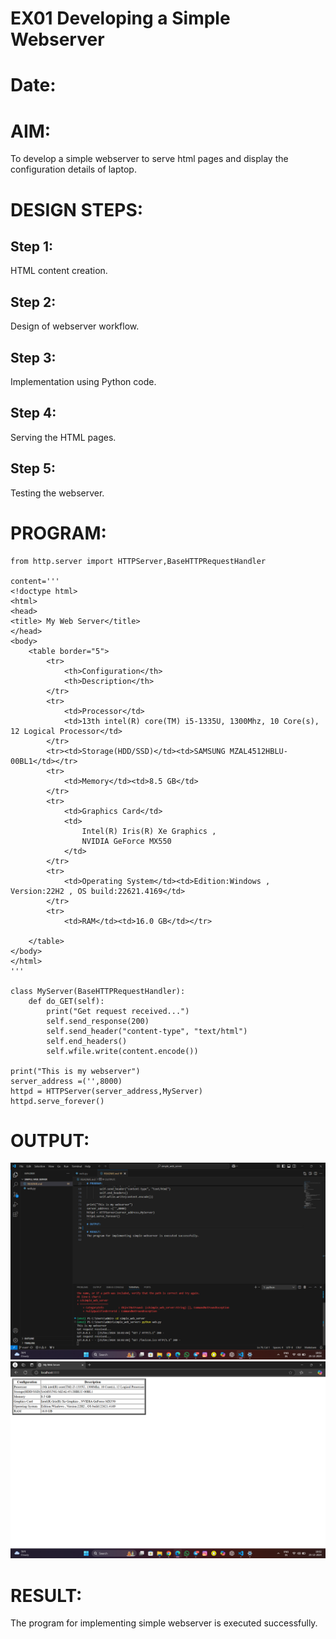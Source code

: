# EX01 Developing a Simple Webserver

# Date:
# AIM:
To develop a simple webserver to serve html pages and display the configuration details of laptop.

# DESIGN STEPS:
## Step 1:
HTML content creation.

## Step 2:
Design of webserver workflow.

## Step 3:
Implementation using Python code.

## Step 4:
Serving the HTML pages.

## Step 5:
Testing the webserver.

# PROGRAM:
```
from http.server import HTTPServer,BaseHTTPRequestHandler

content='''
<!doctype html>
<html>
<head>
<title> My Web Server</title>
</head>
<body>
    <table border="5">
        <tr>
            <th>Configuration</th>
            <th>Description</th>
        </tr>
        <tr>
            <td>Processor</td>
            <td>13th intel(R) core(TM) i5-1335U, 1300Mhz, 10 Core(s), 12 Logical Processor</td>
        </tr>
        <tr><td>Storage(HDD/SSD)</td><td>SAMSUNG MZAL4512HBLU-00BL1</td></tr>
        <tr>
            <td>Memory</td><td>8.5 GB</td>
        </tr>
        <tr>
            <td>Graphics Card</td>
            <td>
                Intel(R) Iris(R) Xe Graphics , 
                NVIDIA GeForce MX550
            </td>
        </tr>
        <tr>
            <td>Operating System</td><td>Edition:Windows , Version:22H2 , OS build:22621.4169</td>
        </tr>
        <tr>
            <td>RAM</td><td>16.0 GB</td></tr>
        
    </table>
</body>
</html>
'''

class MyServer(BaseHTTPRequestHandler):
    def do_GET(self):
        print("Get request received...")
        self.send_response(200) 
        self.send_header("content-type", "text/html")       
        self.end_headers()
        self.wfile.write(content.encode())

print("This is my webserver") 
server_address =('',8000)
httpd = HTTPServer(server_address,MyServer)
httpd.serve_forever()
```
# OUTPUT:
![alt text](<Screenshot 2024-12-25 180238-1.png>)
![alt text](<Screenshot 2024-12-25 180212.png>)
# RESULT:
The program for implementing simple webserver is executed successfully.
